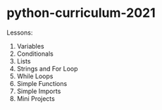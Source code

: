 # python-curriculum-2021

Lessons:
1. Variables
2. Conditionals
3. Lists
4. Strings and For Loop
5. While Loops
6. Simple Functions
7. Simple Imports
8. Mini Projects

